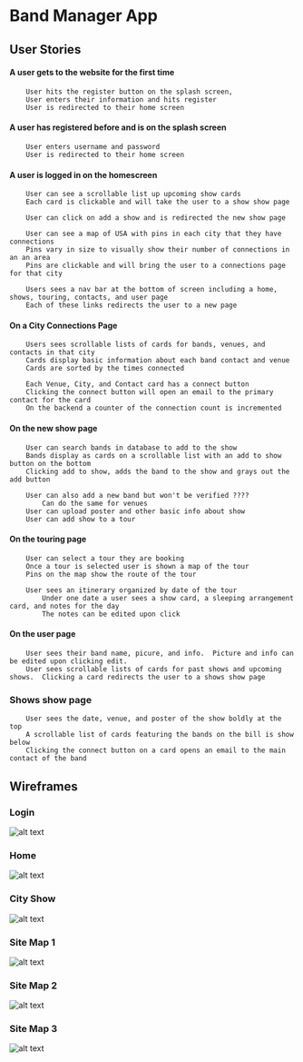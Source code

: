 # Band Manager App

## User Stories

#### A user gets to the website for the first time
```
	User hits the register button on the splash screen,
	User enters their information and hits register
	User is redirected to their home screen
```
#### A user has registered before and is on the splash screen
```
	User enters username and password
	User is redirected to their home screen
```
#### A user is logged in on the homescreen
```
	User can see a scrollable list up upcoming show cards
	Each card is clickable and will take the user to a show show page

	User can click on add a show and is redirected the new show page

	User can see a map of USA with pins in each city that they have connections
	Pins vary in size to visually show their number of connections in an an area
	Pins are clickable and will bring the user to a connections page for that city

	Users sees a nav bar at the bottom of screen including a home, shows, touring, contacts, and user page
	Each of these links redirects the user to a new page
```
#### On a City Connections Page
```
	Users sees scrollable lists of cards for bands, venues, and contacts in that city
	Cards display basic information about each band contact and venue
	Cards are sorted by the times connected

	Each Venue, City, and Contact card has a connect button
	Clicking the connect button will open an email to the primary contact for the card
	On the backend a counter of the connection count is incremented 
```
#### On the new show page
```
	User can search bands in database to add to the show
	Bands display as cards on a scrollable list with an add to show button on the bottom
	Clicking add to show, adds the band to the show and grays out the add button

	User can also add a new band but won't be verified ????
		Can do the same for venues 
	User can upload poster and other basic info about show
	User can add show to a tour
```
#### On the touring page
```
	User can select a tour they are booking
	Once a tour is selected user is shown a map of the tour
	Pins on the map show the route of the tour

	User sees an itinerary organized by date of the tour
		Under one date a user sees a show card, a sleeping arrangement card, and notes for the day
		The notes can be edited upon click
```
#### On the user page
```
	User sees their band name, picure, and info.  Picture and info can be edited upon clicking edit.
	User sees scrollable lists of cards for past shows and upcoming shows.  Clicking a card redirects the user to a shows show page
```
### Shows show page
```
	User sees the date, venue, and poster of the show boldly at the top
	A scrollable list of cards featuring the bands on the bill is show below
	Clicking the connect button on a card opens an email to the main contact of the band
```

## Wireframes
### Login
![alt text](./public/wireframes/login.jpg "Login Wireframe")
### Home
![alt text](./public/wireframes/home.jpg "Home Wireframe")
### City Show
![alt text](./public/wireframes/city-show.jpg "city-show Wireframe")
### Site Map 1
![alt text](./public/wireframes/site-map-1.jpg "site-map-1 Wireframe")
### Site Map 2
![alt text](./public/wireframes/site-map-2.jpg "site-map-2 Wireframe")
### Site Map 3
![alt text](./public/wireframes/site-map-3.jpg "site-map-3 Wireframe")
























